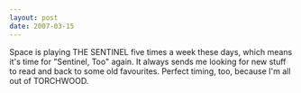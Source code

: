 ```yaml
---
layout: post
date: 2007-03-15
---
```


Space is playing THE SENTINEL five times a week these days, which means it's time for "Sentinel, Too" again. It always sends me looking for new stuff to read and back to some old favourites. Perfect timing, too, because I'm all out of TORCHWOOD.
